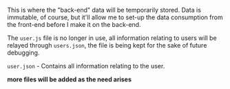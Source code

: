 This is where the "back-end" data will be temporarily stored. Data is immutable, of course, but it'll allow me to set-up the data consumption from the front-end before I make it on the back-end.

The `user.js` file is no longer in use, all information relating to users will be relayed through `users.json`, the file is being kept for the sake of future debugging.

`user.json` - Contains all information relating to the user.

**more files will be added as the need arises**
